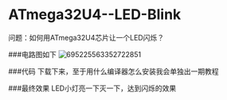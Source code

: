 # ATmega32U4--LED-Blink
问题：如何用ATmega32U4芯片让一个LED闪烁？

###电路图如下
![695225563352722851](https://github.com/wenxiwei00/ATmega32U4--LED-Blink/assets/114196821/ea7008ee-b25d-4fab-b2e4-b1d5a051a672)

###代码
下载下来，至于用什么编译器怎么安装我会单独出一期教程

###最终效果
LED小灯亮一下灭一下，达到闪烁的效果
